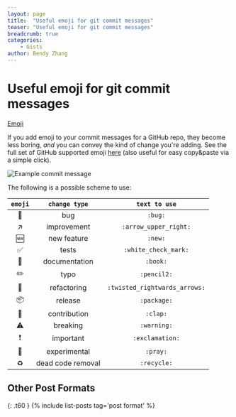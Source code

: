 ```yaml
---
layout: page
title:  "Useful emoji for git commit messages"
teaser: "Useful emoji for git commit messages"
breadcrumb: true
categories:
    - Gists
author: Bendy Zhang
---
```


# Useful emoji for git commit messages

[Emoji](https://www.webpagefx.com/tools/emoji-cheat-sheet/)

If you add emoji to your commit messages for a GitHub repo,
they become less boring, *and* you can convey the kind of change you're adding.
See the full set of GitHub supported emoji [here](http://www.emoji-cheat-sheet.com/)
(also useful for easy copy&paste via a simple click).

![Example commit message](http://i.imgur.com/6Y8E3Ag.png)

The following is a possible scheme to use:

| `emoji` | `change type` | `text to use` |
|:---:|:---:|:---:|
| :bug: | bug | `:bug:` |
| :arrow_upper_right: | improvement | `:arrow_upper_right:` |
| :new: | new feature | `:new:` |
| :white_check_mark: | tests | `:white_check_mark:` |
| :book: | documentation | `:book:` |
| :pencil2: | typo | `:pencil2:` |
| :twisted_rightwards_arrows: | refactoring | `:twisted_rightwards_arrows:` |
| :package: | release | `:package:` |
| :clap: | contribution | `:clap:` |
| :warning: | breaking | `:warning:` |
| :exclamation: | important | `:exclamation:` |
| :pray: | experimental | `:pray:` |
| :recycle: | dead code removal | `:recycle:` |

<!--more-->

## Other Post Formats
{: .t60 }
{% include list-posts tag='post format' %}

